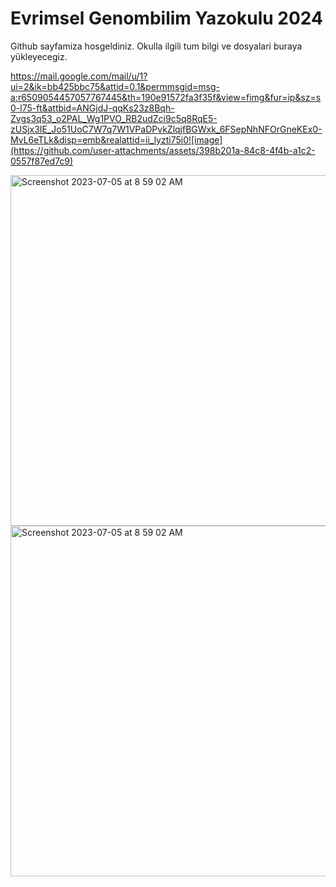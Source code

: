 # Evrimsel Genombilim Yazokulu 2024

Github sayfamiza hosgeldiniz. Okulla ilgili tum bilgi ve dosyalari buraya yükleyecegiz.

https://mail.google.com/mail/u/1?ui=2&ik=bb425bbc75&attid=0.1&permmsgid=msg-a:r6509054457057767445&th=190e91572fa3f35f&view=fimg&fur=ip&sz=s0-l75-ft&attbid=ANGjdJ-qqKs23z8Bqh-Zvgs3q53_o2PAL_Wg1PVO_RB2udZci9c5q8RqE5-zUSjx3IE_Jo51UoC7W7q7W1VPaDPvkZlqjfBGWxk_6FSepNhNFOrGneKEx0-MvL6eTLk&disp=emb&realattid=ii_lyzti75i0![image](https://github.com/user-attachments/assets/398b201a-84c8-4f4b-a1c2-0557f87ed7c9)

<img width="561" alt="Screenshot 2023-07-05 at 8 59 02 AM" src="[https://github.com/genombilim/2023/assets/37342417/6729742b-9558-4474-a995-f1edb3cfb1eb](https://mail.google.com/mail/u/1?ui=2&ik=bb425bbc75&attid=0.1&permmsgid=msg-a:r6509054457057767445&th=190e91572fa3f35f&view=fimg&fur=ip&sz=s0-l75-ft&attbid=ANGjdJ-qqKs23z8Bqh-Zvgs3q53_o2PAL_Wg1PVO_RB2udZci9c5q8RqE5-zUSjx3IE_Jo51UoC7W7q7W1VPaDPvkZlqjfBGWxk_6FSepNhNFOrGneKEx0-MvL6eTLk&disp=emb&realattid=ii_lyzti75i0!)">

<img width="561" alt="Screenshot 2023-07-05 at 8 59 02 AM" src="https://github.com/genombilim/2023/assets/37342417/6729742b-9558-4474-a995-f1edb3cfb1eb">

